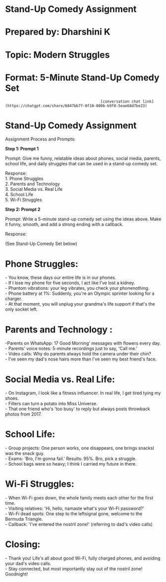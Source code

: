 #     **Stand-Up Comedy Assignment** 

#   

# 

#                   Prepared by: Dharshini K 

#                   Topic: Modern Struggles

#        Format: 5-Minute Stand-Up Comedy Set

                                               [conversation chat link](https://chatgpt.com/share/6847bb7f-0f10-800b-b9f8-5eae68d7be23) 

# Stand-Up Comedy Assignment 

Assignment Process and Prompts:

**Step 1: Prompt 1** 

 Prompt: Give me funny, relatable ideas about phones, social media, parents, school life, and daily struggles that can be used in a stand-up comedy set.

Response:  
1\. Phone Struggles   
2\. Parents and Technology   
3\. Social Media vs. Real Life  
4\. School Life   
5\. Wi-Fi Struggles 

**Step 2: Prompt 2**

Prompt: Write a 5-minute stand-up comedy set using the ideas above. Make it funny, smooth, and add a strong ending with a callback.

Response:

(See Stand-Up Comedy Set below)

# **Phone Struggles:**

\- You know, these days our entire life is in our phones.   
\- If I lose my phone for five seconds, I act like I've lost a kidney.  
\- Phantom vibrations: your leg vibrates, you check your phonenothing.   
\- Phone battery at 1%: Suddenly, you're an Olympic sprinter looking for a charger.   
\- At that moment, you will unplug your grandma's life support if that's the only socket left.

# **Parents and Technology :**

\-Parents on WhatsApp: 17 Good Morning' messages with flowers every day.   
\- Parents' voice notes: 5-minute recordings just to say, 'Call me.'   
\- Video calls: Why do parents always hold the camera under their chin?   
\- I've seen my dad's nose hairs more than I've seen my best friend's face. 

# **Social Media vs. Real Life:** 

\- On Instagram, I look like a fitness influencer. In real life, I get tired tying my shoes.   
\- Filters can turn a potato into Miss Universe.   
\- That one friend who's 'too busy' to reply but always posts throwback photos from 2017\. 

# **School Life:**

\- Group projects: One person works, one disappears, one brings snacksI was the snack guy.   
\- Exams: 'Bro, I'm gonna fail.' Results: 95%. Bro, pick a struggle.   
\- School bags were so heavy; I think I carried my future in there. 

# **Wi-Fi Struggles:**

 \- When Wi-Fi goes down, the whole family meets each other for the first time.   
\- Visiting relatives: 'Hi, hello, namaste what's your Wi-Fi password?'   
\- Wi-Fi dead spots: One step to the leftsignal gone, welcome to the Bermuda Triangle.   
\- Callback: 'I've entered the nostril zone\!' (referring to dad's video calls) 

# **Closing:**

\- Thank you\! Life's all about good Wi-Fi, fully charged phones, and avoiding your dad's video calls.   
\- Stay connected, but most importantly stay out of the nostril zone\! Goodnight\!

